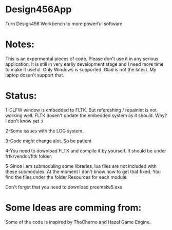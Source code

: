 # Design456App
Turn Design456 Workbench to more powerful software

# Notes:
This is an expermental pieces of code. Please don't use it in any serious application. 
It is still in very earliy development stage and I need more time to make it useful. 
Only Windows is supported. Glad is not the latest. My laptop dosen't support that. 

# Status:
1-GLFW window is embedded to FLTK. But refereshing / repainint is not working well. FLTK dosen't update the embedded system as it should. Why? I don't know yet :(

2-Some issues with the LOG system. 

3-Code might change alot. So be patient

4-You need to download FLTK and compile it by yourself. It should be under frtk/vendor/fltk folder. 

5-Since I am submoduling some libraries, lua files are not included with these submodules. At the moment I don't know how to get that fixed. You find the files under the folder Resources for each module.

Don't forget that you need to download preemake5.exe 

# Some Ideas are comming from:
Some of the code is inspired by TheCherno and Hazel Game Engine. 
